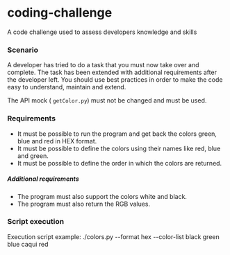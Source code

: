 # coding-challenge
A code challenge used to assess developers knowledge and skills

### Scenario
A developer has tried to do a task that you must now take over and complete.
The task has been extended with additional requirements after the developer left.
You should use best practices in order to make the code easy to understand, maintain and extend.

The API mock ( `getColor.py`) must not be changed and must be used.

### Requirements
- It must be possible to run the program and get back the colors green, blue and red in HEX format.
- It must be possible to define the colors using their names like red, blue and green.
- It must be possible to define the order in which the colors are returned.
##### Additional requirements
- The program must also support the colors white and black.
- The program must also return the RGB values.

### Script execution
Execution script example: ./colors.py --format hex --color-list black green blue caqui red